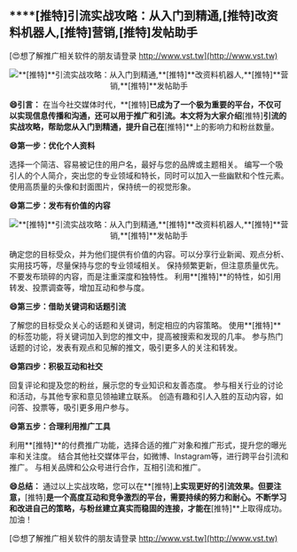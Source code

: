 ## ****[推特]**引流实战攻略：从入门到精通,**[推特]**改资料机器人,**[推特]**营销,**[推特]**发帖助手**

[😍想了解推广相关软件的朋友请登录 http://www.vst.tw](http://www.vst.tw)

 <center><img src="https://vst.tw/MP4/tuiguang/png/1.png" alt="**[推特]**引流实战攻略：从入门到精通,**[推特]**改资料机器人,**[推特]**营销,**[推特]**发帖助手"></center>

**😄引言：**
在当今社交媒体时代，**[推特]**已成为了一个极为重要的平台，不仅可以实现信息传播和沟通，还可以用于推广和引流。本文将为大家介绍**[推特]**引流的实战攻略，帮助您从入门到精通，提升自己在**[推特]**上的影响力和粉丝数量。

**😄第一步：优化个人资料**

选择一个简洁、容易被记住的用户名，最好与您的品牌或主题相关。
编写一个吸引人的个人简介，突出您的专业领域和特长，同时可以加入一些幽默和个性元素。
使用高质量的头像和封面图片，保持统一的视觉形象。

**😄第二步：发布有价值的内容**

 <center><img src="https://vst.tw/MP4/tuiguang/png/8.png" alt="**[推特]**引流实战攻略：从入门到精通,**[推特]**改资料机器人,**[推特]**营销,**[推特]**发帖助手"></center>

确定您的目标受众，并为他们提供有价值的内容。可以分享行业新闻、观点分析、实用技巧等，尽量保持与您的专业领域相关。
保持频繁更新，但注意质量优先。不要发布琐碎的内容，而是注重深度和独特性。
利用**[推特]**的特性，如引用转发、投票调查等，增加互动和参与度。

**😄第三步：借助关键词和话题引流**

了解您的目标受众关心的话题和关键词，制定相应的内容策略。
使用**[推特]**的标签功能，将关键词加入到您的推文中，提高被搜索和发现的几率。
参与热门话题的讨论，发表有观点和见解的推文，吸引更多人的关注和转发。

**😄第四步：积极互动和社交**

回复评论和提及您的粉丝，展示您的专业知识和友善态度。
参与相关行业的讨论和活动，与其他专家和意见领袖建立联系。
创造有趣和引人入胜的互动内容，如问答、投票等，吸引更多用户参与。

**😄第五步：合理利用推广工具**

利用**[推特]**的付费推广功能，选择合适的推广对象和推广形式，提升您的曝光率和关注度。
结合其他社交媒体平台，如微博、Instagram等，进行跨平台引流和推广。
与相关品牌和公众号进行合作，互相引流和推广。

**😄总结：**
通过以上实战攻略，您可以在**[推特]**上实现更好的引流效果。但要注意，**[推特]**是一个高度互动和竞争激烈的平台，需要持续的努力和耐心。不断学习和改进自己的策略，与粉丝建立真实而稳固的连接，才能在**[推特]**上取得成功。加油！

[😍想了解推广相关软件的朋友请登录 http://www.vst.tw](http://www.vst.tw)




